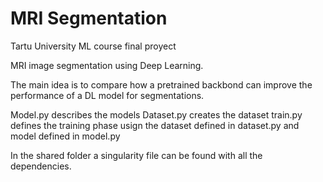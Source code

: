 # MRI Segmentation
Tartu University ML course final proyect

MRI image segmentation using Deep Learning.

The main idea is to compare how a pretrained backbond can improve the performance of a DL model for segmentations.

Model.py describes the models
Dataset.py creates the dataset
train.py defines the training phase usign the dataset defined in dataset.py and model defined in model.py

In the shared folder a singularity file can be found with all the dependencies.

